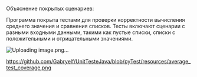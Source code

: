 Объяснение покрытых сценариев:



Программа покрыта тестами для проверки корректности вычисления среднего значения и сравнения списков.
Тесты включают сценарии с разными входными данными, 
такими как пустые списки, списки с положительными и отрицательными значениями.



![Uploading image.png…]()






https://github.com/Gabryelf/UnitTesteJava/blob/pyTest/resources/average_test_coverage.png
